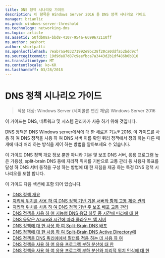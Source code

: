 ```yaml
---
title: DNS 정책 시나리오 가이드
description: 이 항목은 Windows Server 2016 용 DNS 정책 시나리오 가이드
manager: brianlic
ms.prod: windows-server-threshold
ms.technology: networking-dns
ms.topic: article
ms.assetid: 50fdb08a-bbd8-4107-954a-6699672110ff
ms.author: pashort
author: shortpatti
ms.openlocfilehash: 7eab7aa403271992e9bc38f20ca0ddfa52bdd9cf
ms.sourcegitcommit: 19d9da87d87c9eefbca7a3443d2b1df486b0b010
ms.translationtype: MT
ms.contentlocale: ko-KR
ms.lasthandoff: 03/28/2018
---
```

# <a name="dns-policy-scenario-guide"></a>DNS 정책 시나리오 가이드

>적용 대상: Windows Server (세미콜론 연간 채널) Windows Server 2016

이 가이드는 DNS, 네트워크 및 시스템 관리자가 사용 하기 위해 것입니다.  
  
DNS 정책은 DNS Windows server에서에 대 한 새로운 기능&reg; 2016. 이 가이드를 사용 하 여 DNS 정책을 사용 하 여 DNS 서버 이름 확인 쿼리 정책에서 정의 하는 다른 매개에 따라 처리 하는 방식을 제어 하는 방법을 알아보세요 수 있습니다.   
  
이 가이드 DNS 정책 개요 정보 뿐만 아니라 기본 및 보조 DNS 서버, 응용 프로그램 높은 가용성, split-brain DNS 등에 지리적 위치를 기반으로 교통 관리 등 사용자 목표를 달성 하 DNS 서버 동작을 구성 하는 방법에 대 한 지침을 제공 하는 특정 DNS 정책 시나리오를 포함 합니다.  
  
이 가이드 다음 섹션에 포함 되어 있습니다.  
  
- [DNS 정책 개요](DNS-Policies-Overview.md)  
- [지리적 위치를 사용 하 여 DNS 정책 기반 기본 서버와 함께 교통 체증 관리](primary-geo-location.md)  
- [지리적 위치를 사용 하 여 DNS 정책 기반 주 보조 배포 교통 관리](primary-secondary-geo-location.md)  
- [DNS 정책을 사용 하 여 지능형 DNS 응답 하루 중 시간에 따라에 대 한](dns-tod-intelligent.md)
- [DNS 응답은 Azure와 시간에 따라 클라우드 앱 서버](dns-tod-azure-cloud-app-server.md)
- [DNS 정책에 대 한 사용 하 여 Split-Brain DNS 배포](split-brain-DNS-deployment.md)
- [DNS 정책에 대 한 사용 하 여 Split-Brain DNS Active Directory에](dns-sb-with-ad.md)
- [DNS 정책을 DNS 쿼리에에서 필터를 적용 하는 데 사용 하 여](apply-filters-on-dns-queries.md)
- [DNS 정책을 사용 하 여 응용 프로그램 부하 분산에 대 한](app-lb.md)
- [DNS 정책을 사용 하 여 응용 프로그램 부하 분산와 지리적 위치 인식에 대 한](app-lb-geo.md)

